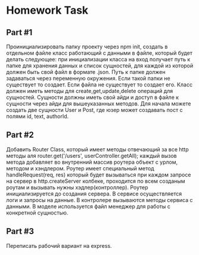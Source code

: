 # Homework Task

## Part #1
Проинициализировать папку проекту через npm init, создать в отдельном файле класс работающий с данными в файле, который будет делать следующее: при инициализации класса на вход получает путь к папке для хранения данных и список сущностей, для каждой из которой должен быть свой файл в формате .json. Путь к папке должен задаваться через переменную окружения. Если такой папки не существует то создает. Если файла не существует то создает его. Класс должен иметь методы для create,get,update,delete операций для сущностей. Сущности должны иметь свой айди и доступ в файле к сущности через айди для вышеуказанных методов. Для начала можете создать две сущности User и Post, где юзер может создавать пост с полями id, text, authorId.

## Part #2
Добавить Router Class, который имеет методы отвечающий за все http методы аля router.get('/users', userController.getAll); каждый вызов метода добавляет во внутренний массив роутера объект с урлом, методом и хэндлером. Роутер имеет специальный метод handleRequest(req, res) который будет вызываться при каждом запросе на сервер в http.createServer колбеке, проходится по всем созданым роутам и вызывать нужны хэдлер(контроллер). Роутер инициализируется до создания сервера. В сервисе осуществляется логи и запросы на данные. В контролере вызываются методы сервиса с данными. В моделе используется файл менеджер для работы с конкретной сущностью.

## Part #3
Переписать рабочий вариант на express.